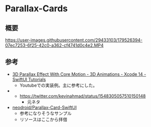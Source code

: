 # Parallax-Cards
## 概要

https://user-images.githubusercontent.com/29433103/179526394-07ec7253-6f25-42c0-a362-cf4741d0c4e2.MP4

## 参考
- [3D Parallax Effect With Core Motion \- 3D Animations \- Xcode 14 \- SwiftUI Tutorials](https://www.youtube.com/watch?v=MYKgC4VwCf0)
    - Youtubeでの実装例。主に参考にした。
- - https://twitter.com/kevinahmad/status/1548305057510150148
    - 元ネタ
- [neodroid/Parallax\-Card\-SwiftUI](https://github.com/neodroid/Parallax-Card-SwiftUI)
    - 参考になりそうなサンプル
    - リソースはここから拝借
